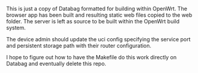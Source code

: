 This is just a copy of Databag formatted for building within OpenWrt. The browser app has been built and resulting static web files copied to the web folder. The server is left as source to be built within the OpenWrt build system.

The device admin should update the uci config specifying the service port and persistent storage path with their router configuration.
  
I hope to figure out how to have the Makefile do this work directly on Databag and eventually delete this repo.

